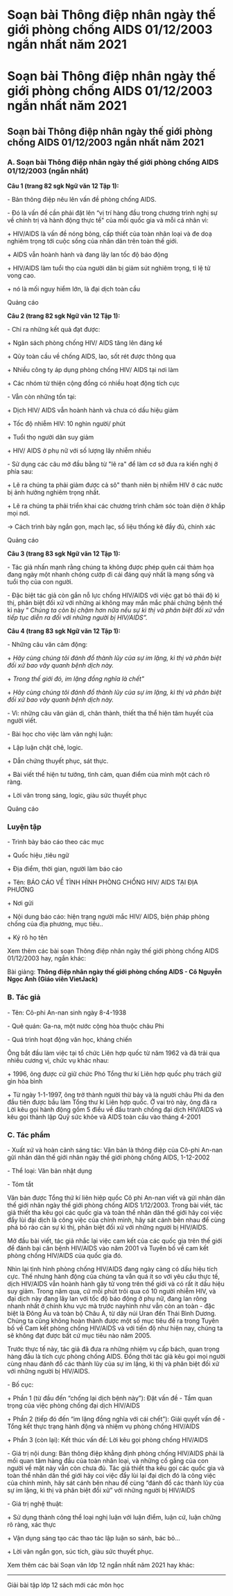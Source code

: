 # Soạn bài Thông điệp nhân ngày thế giới phòng chống AIDS 01/12/2003 ngắn nhất năm 2021

# Soạn bài Thông điệp nhân ngày thế giới phòng chống AIDS 01/12/2003 ngắn nhất năm 2021

## Soạn bài Thông điệp nhân ngày thế giới phòng chống AIDS 01/12/2003 ngắn nhất năm 2021

### **A. Soạn bài Thông điệp nhân ngày thế giới phòng chống AIDS 01/12/2003 (ngắn nhất)**

**Câu 1 (trang 82 sgk Ngữ văn 12 Tập 1):**

\- Bản thông điệp nêu lên vấn đề phòng chống AIDS.

\- Đó là vấn đề cần phải đặt lên “vị trí hàng đầu trong chương trình nghị sự về chính trị và hành động thực tế" của mỗi quốc gia và mỗi cá nhân vì:

\+ HIV/AIDS là vấn đề nóng bỏng, cấp thiết của toàn nhân loại và đe doạ nghiêm trọng tới cuộc sống của nhân dân trên toàn thế giới.

\+ AIDS vẫn hoành hành và đang lây lan tốc độ báo động

\+ HIV/AIDS làm tuổi thọ của người dân bị giảm sút nghiêm trọng, tỉ lệ tử vong cao.

\+ nó là mối nguy hiểm lớn, là đại dịch toàn cầu

Quảng cáo

**Câu 2 (trang 82 sgk Ngữ văn 12 Tập 1):**

\- Chỉ ra những kết quả đạt được:

\+ Ngân sách phòng chống HIV/ AIDS tăng lên đáng kể

\+ Qũy toàn cầu về chống AIDS, lao, sốt rét được thông qua

\+ Nhiều công ty áp dụng phòng chống HIV/ AIDS tại nơi làm

\+ Các nhóm từ thiện cộng đồng có nhiều hoạt động tích cực

\- Vẫn còn những tồn tại:

\+ Dịch HIV/ AIDS vẫn hoành hành và chưa có dấu hiệu giảm

\+ Tốc độ nhiễm HIV: 10 nghìn người/ phút

\+ Tuổi thọ người dân suy giảm

\+ HIV/ AIDS ở phụ nữ với số lượng lây nhiễm nhiều

\- Sử dụng các câu mở đầu bằng từ "lẽ ra" để làm cơ sở đưa ra kiến nghị ở phía sau:

\+ Lẽ ra chúng ta phải giảm được cả sô" thanh niên bị nhiễm HIV ở các nước bị ảnh hưởng nghiêm trọng nhất.

\+ Lẽ ra chúng ta phải triển khai các chương trình chăm sóc toàn diện ở khắp mọi nơi.

→ Cách trình bày ngắn gọn, mạch lạc, số liệu thống kê đầy đủ, chính xác

Quảng cáo

**Câu 3 (trang 83 sgk Ngữ văn 12 Tập 1):**

\- Tác giả nhấn mạnh rằng chúng ta không được phép quên cái thảm họa đang ngày một nhanh chóng cướp đi cái đáng quý nhất là mạng sống và tuổi thọ của con người.

\- Đặc biệt tác giả còn gắn nỗ lực chống HIV/AIDS với việc gạt bỏ thái độ kì thị, phân biệt đối xử với những ai không may mắn mắc phải chứng bệnh thế kỉ này “ _Chúng ta còn bị chậm hơn nữa nếu sự kì thị và phân biệt đối xử vẫn tiếp tục diễn ra đối với những người bị HIV/AIDS”._

**Câu 4 (trang 83 sgk Ngữ văn 12 Tập 1):**

\- Những câu văn cảm động:

\+ _Hãy cùng chúng tôi đánh đổ thành lũy của sự im lặng, kì thị và phân biệt đối xử bao vây quanh bệnh dịch này._

\+ _Trong thế giới đó, im lặng đồng nghĩa là chết"_

\+ _Hãy cùng chúng tôi đánh đổ thành lũy của sự im lặng, kì thị và phân biệt đối xử bao vây quanh bệnh dịch này._

\- Vì: những câu văn giản dị, chân thành, thiết tha thể hiện tâm huyết của người viết.

\- Bài học cho việc làm văn nghị luận:

\+ Lập luận chặt chẽ, logic.

\+ Dẫn chứng thuyết phục, sát thực.

\+ Bài viết thể hiện tư tưởng, tình cảm, quan điểm của mình một cách rõ ràng. 

\+ Lời văn trong sáng, logic, giàu sức thuyết phục 

Quảng cáo

### Luyện tập

\- Trình bày báo cáo theo các mục 

\+ Quốc hiệu ,tiêu ngữ 

\+ Địa điểm, thời gian, người làm báo cáo 

\+ Tên: BÁO CÁO VỀ TÌNH HÌNH PHÒNG CHỐNG HIV/ AIDS TẠI ĐỊA PHƯƠNG 

\+ Nơi gửi 

\+ Nội dung báo cáo: hiện trạng người mắc HIV/ AIDS, biện pháp phòng chống của địa phương, mục tiêu.. 

\+ Ký rõ họ tên

Xem thêm các bài soạn Thông điệp nhân ngày thế giới phòng chống AIDS 01/12/2003 hay, ngắn khác:

Bài giảng: **Thông điệp nhân ngày thế giới phòng chống AIDS - Cô Nguyễn Ngọc Anh (Giáo viên VietJack)**

### **B. Tác giả**

\- Tên: Cô-phi An-nan sinh ngày 8-4-1938

\- Quê quán: Ga-na, một nước cộng hòa thuộc châu Phi

\- Quá trình hoạt động văn học, kháng chiến

Ông bắt đầu làm việc tại tổ chức Liên hợp quốc từ năm 1962 và đã trải qua nhiều cương vị, chức vụ khác nhau:

\+ 1996, ông được cử giữ chức Phó Tổng thư kí Liên hợp quốc phụ trách giữ gìn hòa bình

\+ Từ ngày 1-1-1997, ông trở thành người thừ bảy và là người châu Phi da đen đầu tiên được bầu làm Tổng thư kí Liên hợp quốc. Ở vai trò này, ông đã ra Lời kêu gọi hành động gồm 5 điều về đấu tranh chống đại dịch HIV/AIDS và kêu gọi thành lập Quỹ sức khỏe và AIDS toàn cầu vào tháng 4-2001

### **C. Tác phẩm**

\- Xuất xứ và hoàn cảnh sáng tác: Văn bản là thông điệp của Cô-phi An-nan gửi nhân dân thế giới nhân ngày thế giới phòng chống AIDS, 1-12-2002

\- Thể loại: Văn bản nhật dụng

\- Tóm tắt 

Văn bản được Tổng thứ kí liên hiệp quốc Cô phi An-nan viết và gửi nhân dân thế giới nhân ngày thế giới phòng chống AIDS 1/12/2003. Trong bài viết, tác giả thiết tha kêu gọi các quốc gia và toàn thể nhân dân thế giới hãy coi việc đẩy lùi đại dịch là công việc của chính mình, hãy sát cánh bên nhau để cùng phá bỏ rào cản sự kì thị, phân biệt đối xử với những người bị HIV/AIDS.

Mở đầu bài viết, tác giả nhắc lại việc cam kết của các quốc gia trên thế giới để đánh bại căn bệnh HIV/AIDS vào năm 2001 và Tuyên bố về cam kết phòng chống HIV/AIDS của quốc gia đó.

Nhìn lại tình hình phòng chống HIV/AIDS đang ngày càng có dấu hiệu tích cực. Thế nhưng hành động của chúng ta vẫn quá ít so với yêu cầu thực tế, dịch HIV/AIDS vẫn hoành hành gây tử vong trên thế giới và có rất ít dấu hiệu suy giảm. Trong năm qua, cứ mỗi phút trôi qua có 10 người nhiễm HIV, và đại dịch này đang lây lan với tốc độ báo động ở phụ nữ, đang lan rông nhanh nhất ở chính khu vực mà trước nayhình như vẫn còn an toàn - đặc biệt là Đông Âu và toàn bộ Châu Á, từ dãy núi Uran đến Thái Bình Dương. Chúng ta cũng không hoàn thành được một số mục tiêu đề ra trong Tuyên bố về Cam kết phòng chống HIV/AIDS và với tiến độ như hiện nay, chúng ta sẽ không đạt được bất cứ mục tiêu nào năm 2005.

Trước thực tế này, tác giả đã đưa ra những nhiệm vụ cấp bách, quan trọng hàng đầu là tích cực phòng chống AIDS. Đồng thời tác giả kêu gọi mọi người cùng nhau đánh đổ các thành lũy của sự im lặng, kì thị và phân biệt đối xử với những người bị HIV/AIDS.

\- Bố cục: 

\+ Phần 1 (từ đầu đến “chống lại dịch bệnh này”): Đặt vấn đề - Tầm quan trọng của việc phòng chống đại dịch HIV/AIDS

\+ Phần 2 (tiếp đó đến “im lặng đồng nghĩa với cái chết”): Giải quyết vấn đề - Tổng kết thực trạng hành động và nhiệm vụ phòng chống HIV/AIDS

\+ Phần 3 (còn lại): Kết thúc vấn đề: Lời kêu gọi phòng chống HIV/AIDS

\- Giá trị nội dung: Bản thông điệp khẳng định phòng chống HIV/AIDS phải là mối quan tâm hàng đầu của toàn nhân loại, và những cố gắng của con người về mặt này vẫn còn chưa đủ. Tác giả thiết tha kêu gọi các quốc gia và toàn thể nhân dân thế giới hãy coi việc đẩy lùi lại đại dịch đó là công việc của chính mình, hãy sát cánh bên nhau để cùng “đánh đổ các thành lũy của sự im lặng, kì thị và phân biệt đối xử” với những người bị HIV/AIDS

\- Giá trị nghệ thuật: 

\+ Sử dụng thành công thể loại nghị luận với luận điểm, luận cứ, luận chững rõ ràng, xác thực

\+ Vận dụng sáng tạo các thao tác lập luận so sánh, bác bỏ...

\+ Lời văn ngắn gọn, súc tích, giàu sức thuyết phục.

Xem thêm các bài Soạn văn lớp 12 ngắn nhất năm 2021 hay khác:

* * *

Giải bài tập lớp 12 sách mới các môn học
